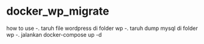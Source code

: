 # docker_wp_migrate

how to use
-. taruh file wordpress di folder wp
-. taruh dump mysql di folder wp
-. jalankan docker-compose up -d
